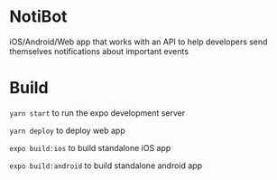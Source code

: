 # NotiBot
iOS/Android/Web app that works with an API to help developers send themselves notifications about important events

# Build
```yarn start``` to run the expo development server

```yarn deploy``` to deploy web app

```expo build:ios``` to build standalone iOS app

```expo build:android``` to build standalone android app
